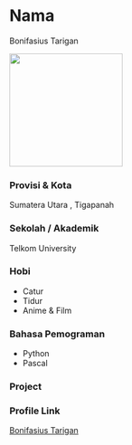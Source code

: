 # Nama
Bonifasius Tarigan

<img src="https://avatars.githubusercontent.com/u/52784596?s=400&u=d2d515cfae38f395c26168c903e040debc3de769&v=4" width="200" height="200" align="center"/>

### Provisi & Kota

Sumatera Utara , Tigapanah

### Sekolah / Akademik

Telkom University

### Hobi

- Catur
- Tidur
- Anime & Film


### Bahasa Pemograman 

- Python
- Pascal

### Project



### Profile Link

[Bonifasius Tarigan](https://github.com/bonifasiustrg)
